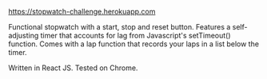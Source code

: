 https://stopwatch-challenge.herokuapp.com

Functional stopwatch with a start, stop and reset button. Features a self-adjusting timer that accounts for lag from Javascript's setTimeout() function. Comes with a lap function that records your laps in a list below the timer.

Written in React JS. Tested on Chrome.
